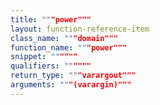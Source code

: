 ```yaml
---
title: """power"""
layout: function-reference-item
class_name: """domain"""
function_name: """power"""
snippet: """"""
qualifiers: """"""
return_type: """varargout"""
arguments: """(varargin)"""
---
```


